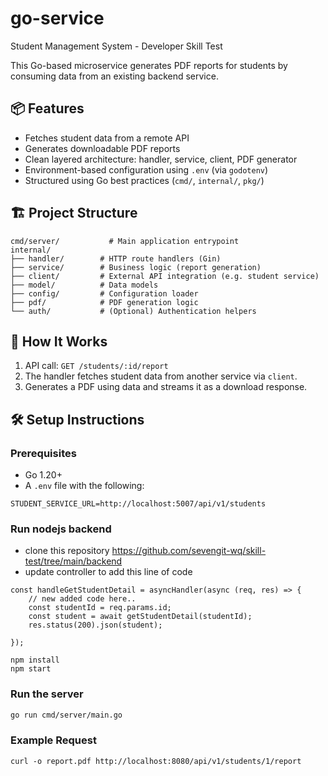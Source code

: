 # go-service
Student Management System - Developer Skill Test

This Go-based microservice generates PDF reports for students by consuming data from an existing backend service.

## 📦 Features

- Fetches student data from a remote API
- Generates downloadable PDF reports
- Clean layered architecture: handler, service, client, PDF generator
- Environment-based configuration using `.env` (via `godotenv`)
- Structured using Go best practices (`cmd/`, `internal/`, `pkg/`)

## 🏗️ Project Structure
```
cmd/server/           # Main application entrypoint
internal/
├── handler/        # HTTP route handlers (Gin)
├── service/        # Business logic (report generation)
├── client/         # External API integration (e.g. student service)
├── model/          # Data models
├── config/         # Configuration loader
├── pdf/            # PDF generation logic
└── auth/           # (Optional) Authentication helpers
```

## 🚀 How It Works

1. API call: `GET /students/:id/report`
2. The handler fetches student data from another service via `client`.
3. Generates a PDF using data and streams it as a download response.

## 🛠️ Setup Instructions

### Prerequisites

- Go 1.20+
- A `.env` file with the following:
```
STUDENT_SERVICE_URL=http://localhost:5007/api/v1/students
```
### Run nodejs backend
- clone this repository https://github.com/sevengit-wq/skill-test/tree/main/backend
- update controller to add this line of code
```
const handleGetStudentDetail = asyncHandler(async (req, res) => {
    // new added code here..
    const studentId = req.params.id;
    const student = await getStudentDetail(studentId);
    res.status(200).json(student);

});

```
```
npm install
npm start
```

### Run the server

```bash
go run cmd/server/main.go
```

### Example Request

```
curl -o report.pdf http://localhost:8080/api/v1/students/1/report
```